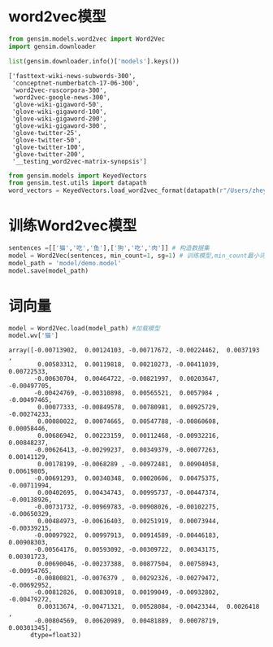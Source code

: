 # word2vec模型


```python
from gensim.models.word2vec import Word2Vec
import gensim.downloader
```


```python
list(gensim.downloader.info()['models'].keys())
```




    ['fasttext-wiki-news-subwords-300',
     'conceptnet-numberbatch-17-06-300',
     'word2vec-ruscorpora-300',
     'word2vec-google-news-300',
     'glove-wiki-gigaword-50',
     'glove-wiki-gigaword-100',
     'glove-wiki-gigaword-200',
     'glove-wiki-gigaword-300',
     'glove-twitter-25',
     'glove-twitter-50',
     'glove-twitter-100',
     'glove-twitter-200',
     '__testing_word2vec-matrix-synopsis']




```python
from gensim.models import KeyedVectors
from gensim.test.utils import datapath
word_vectors = KeyedVectors.load_word2vec_format(datapath(r"/Users/zheyiwang/gensim-data/word2vec-google-news-300/GoogleNews-vectors-negative300.bin"), binary=True)
```

# 训练Word2vec模型


```python
sentences =[['猫','吃','鱼'],['狗','吃','肉']] # 构造数据集
model = Word2Vec(sentences, min_count=1, sg=1) # 训练模型,min_count最小词频
model_path = 'model/demo.model'
model.save(model_path)
```

# 词向量


```python
model = Word2Vec.load(model_path) #加载模型
model.wv['猫']
```




    array([-0.00713902,  0.00124103, -0.00717672, -0.00224462,  0.0037193 ,
            0.00583312,  0.00119818,  0.00210273, -0.00411039,  0.00722533,
           -0.00630704,  0.00464722, -0.00821997,  0.00203647, -0.00497705,
           -0.00424769, -0.00310898,  0.00565521,  0.0057984 , -0.00497465,
            0.00077333, -0.00849578,  0.00780981,  0.00925729, -0.00274233,
            0.00080022,  0.00074665,  0.00547788, -0.00860608,  0.00058446,
            0.00686942,  0.00223159,  0.00112468, -0.00932216,  0.00848237,
           -0.00626413, -0.00299237,  0.00349379, -0.00077263,  0.00141129,
            0.00178199, -0.0068289 , -0.00972481,  0.00904058,  0.00619805,
           -0.00691293,  0.00340348,  0.00020606,  0.00475375, -0.00711994,
            0.00402695,  0.00434743,  0.00995737, -0.00447374, -0.00138926,
           -0.00731732, -0.00969783, -0.00908026, -0.00102275, -0.00650329,
            0.00484973, -0.00616403,  0.00251919,  0.00073944, -0.00339215,
           -0.00097922,  0.00997913,  0.00914589, -0.00446183,  0.00908303,
           -0.00564176,  0.00593092, -0.00309722,  0.00343175,  0.00301723,
            0.00690046, -0.00237388,  0.00877504,  0.00758943, -0.00954765,
           -0.00800821, -0.0076379 ,  0.00292326, -0.00279472, -0.00692952,
           -0.00812826,  0.00830918,  0.00199049, -0.00932802, -0.00479272,
            0.00313674, -0.00471321,  0.00528084, -0.00423344,  0.0026418 ,
           -0.00804569,  0.00620989,  0.00481889,  0.00078719,  0.00301345],
          dtype=float32)


